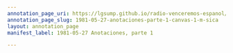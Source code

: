 ```yaml
---
annotation_page_uri: https://lgsump.github.io/radio-venceremos-espanol/annotations/1981-05-27-anotaciones-parte-1-canvas-1-m-sica.json
annotation_page_slug: 1981-05-27-anotaciones-parte-1-canvas-1-m-sica
layout: annotation_page
manifest_label: 1981-05-27 Anotaciones, parte 1

---
```

